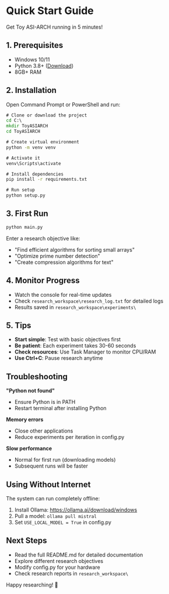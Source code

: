 # Quick Start Guide

Get Toy ASI-ARCH running in 5 minutes!

## 1. Prerequisites

- Windows 10/11
- Python 3.8+ ([Download](https://www.python.org/downloads/))
- 8GB+ RAM

## 2. Installation

Open Command Prompt or PowerShell and run:

```cmd
# Clone or download the project
cd C:\
mkdir ToyASIARCH
cd ToyASIARCH

# Create virtual environment
python -m venv venv

# Activate it
venv\Scripts\activate

# Install dependencies
pip install -r requirements.txt

# Run setup
python setup.py
```

## 3. First Run

```cmd
python main.py
```

Enter a research objective like:
- "Find efficient algorithms for sorting small arrays"
- "Optimize prime number detection"
- "Create compression algorithms for text"

## 4. Monitor Progress

- Watch the console for real-time updates
- Check `research_workspace\research_log.txt` for detailed logs
- Results saved in `research_workspace\experiments\`

## 5. Tips

- **Start simple**: Test with basic objectives first
- **Be patient**: Each experiment takes 30-60 seconds
- **Check resources**: Use Task Manager to monitor CPU/RAM
- **Use Ctrl+C**: Pause research anytime

## Troubleshooting

**"Python not found"**
- Ensure Python is in PATH
- Restart terminal after installing Python

**Memory errors**
- Close other applications
- Reduce experiments per iteration in config.py

**Slow performance**
- Normal for first run (downloading models)
- Subsequent runs will be faster

## Using Without Internet

The system can run completely offline:
1. Install Ollama: https://ollama.ai/download/windows
2. Pull a model: `ollama pull mistral`
3. Set `USE_LOCAL_MODEL = True` in config.py

## Next Steps

- Read the full README.md for detailed documentation
- Explore different research objectives
- Modify config.py for your hardware
- Check research reports in `research_workspace\`

Happy researching! 🔬